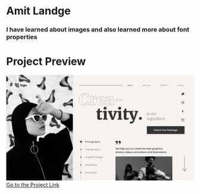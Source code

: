 # Amit Landge

### I have learned about images and also learned more about font properties

# Project Preview

![project01](dance.png)  
[Go to the Project Link](https://thriving-liger-212151.netlify.app/ "link")
